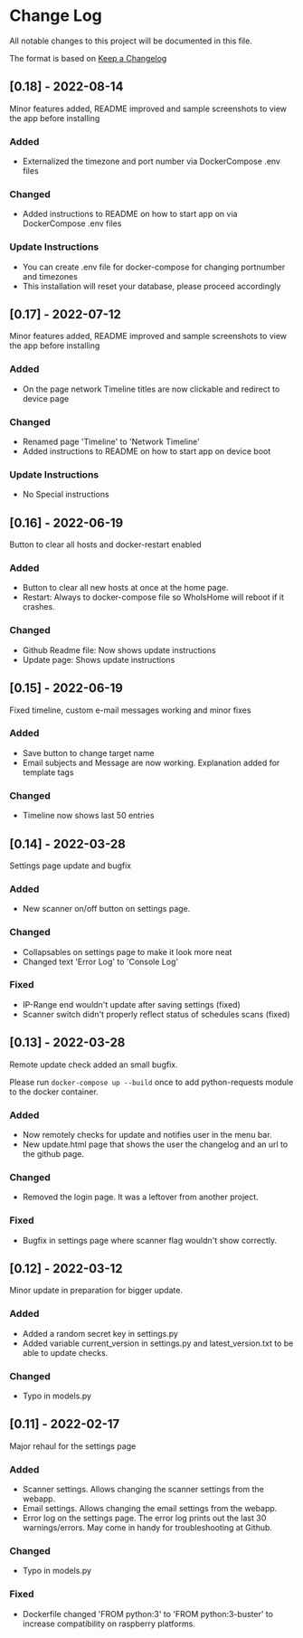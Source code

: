 # Change Log

All notable changes to this project will be documented in this file.

The format is based on [Keep a Changelog](http://keepachangelog.com/)

## [0.18] - 2022-08-14

Minor features added, README improved and sample screenshots to view the app before installing

### Added

- Externalized the timezone and port number via DockerCompose .env files

### Changed

- Added instructions to README on how to start app on via DockerCompose .env files

### Update Instructions

- You can create .env file for docker-compose for changing portnumber and timezones
- This installation will reset your database, please proceed accordingly

## [0.17] - 2022-07-12

Minor features added, README improved and sample screenshots to view the app before installing

### Added

- On the page network Timeline titles are now clickable and redirect to device page

### Changed

- Renamed page 'Timeline' to 'Network Timeline'
- Added instructions to README on how to start app on device boot

### Update Instructions

- No Special instructions

## [0.16] - 2022-06-19

Button to clear all hosts and docker-restart enabled

### Added

- Button to clear all new hosts at once at the home page.
- Restart: Always to docker-compose file so WhoIsHome will reboot if it crashes.

### Changed

- Github Readme file: Now shows update instructions
- Update page: Shows update instructions

## [0.15] - 2022-06-19

Fixed timeline, custom e-mail messages working and minor fixes

### Added

- Save button to change target name
- Email subjects and Message are now working. Explanation added for template tags

### Changed

- Timeline now shows last 50 entries

## [0.14] - 2022-03-28

Settings page update and bugfix

### Added

- New scanner on/off button on settings page.

### Changed

- Collapsables on settings page to make it look more neat
- Changed text 'Error Log' to 'Console Log'

### Fixed

- IP-Range end wouldn't update after saving settings (fixed)
- Scanner switch didn't properly reflect status of schedules scans (fixed)

## [0.13] - 2022-03-28

Remote update check added an small bugfix.

Please run `docker-compose up --build` once to add python-requests module to the docker container.

### Added

- Now remotely checks for update and notifies user in the menu bar.
- New update.html page that shows the user the changelog and an url to the github page.

### Changed

- Removed the login page. It was a leftover from another project.

### Fixed

- Bugfix in settings page where scanner flag wouldn't show correctly.

## [0.12] - 2022-03-12

Minor update in preparation for bigger update.

### Added

- Added a random secret key in settings.py
- Added variable current_version in settings.py and latest_version.txt to be able to update checks.

### Changed

- Typo in models.py

## [0.11] - 2022-02-17

Major rehaul for the settings page

### Added

- Scanner settings. Allows changing the scanner settings from the webapp.
- Email settings. Allows changing the email settings from the webapp.
- Error log on the settings page. The error log prints out the last 30 warnings/errors. May come in handy for troubleshooting at Github.

### Changed

- Typo in models.py

### Fixed

- Dockerfile changed 'FROM python:3' to 'FROM python:3-buster' to increase compatibility on raspberry platforms.
